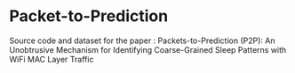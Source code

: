 # Packet-to-Prediction
Source code and dataset for the paper :  Packets-to-Prediction (P2P): An Unobtrusive Mechanism for Identifying Coarse-Grained Sleep Patterns with WiFi MAC Layer Traffic
